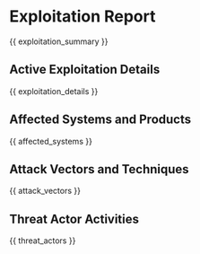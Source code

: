 # Exploitation Report

{{ exploitation_summary }}

## Active Exploitation Details

{{ exploitation_details }}

## Affected Systems and Products

{{ affected_systems }}

## Attack Vectors and Techniques

{{ attack_vectors }}

## Threat Actor Activities

{{ threat_actors }} 